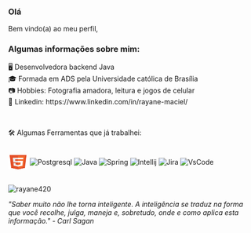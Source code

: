 
<!--
**Rayane420/Rayane420** is a ✨ _special_ ✨ repository because its `README.md` (this file) appears on your GitHub profile. -->
<!--
![gif da capa](https://github.com/Rayane420/Rayane420/blob/main/Capa%20neon2.gif)
-->
### Olá
Bem vindo(a) ao meu perfil,

### Algumas informações sobre mim: 
</p>
🖥️ Desenvolvedora backend Java <Br>
🎓 Formada em ADS pela Universidade católica de Brasília <Br>
📷 Hobbies: Fotografia amadora, leitura e jogos de celular <br>
💌 Linkedin: https://www.linkedin.com/in/rayane-maciel/
</p>

<br/>
<p align="left">
  🛠️ Algumas Ferramentas que já trabalhei:
<div style="display: inline_block"><br>
  <img align="center" alt="HTML" height="30" width="40" src="https://raw.githubusercontent.com/devicons/devicon/master/icons/html5/html5-original.svg">
  <img align="center" alt="Postgresql" height="30" width="40" src="https://cdn.jsdelivr.net/gh/devicons/devicon/icons/postgresql/postgresql-original.svg">
  <img align="center" alt="Java" height="30" width="40" src="https://cdn.jsdelivr.net/gh/devicons/devicon/icons/java/java-original-wordmark.svg">
  <img align="center" alt="Spring" height="30" width="40" src="https://cdn.jsdelivr.net/gh/devicons/devicon/icons/spring/spring-original-wordmark.svg">
  <img align="center" alt="Intellij" height="30" width="40" src="https://cdn.jsdelivr.net/gh/devicons/devicon/icons/intellij/intellij-plain-wordmark.svg">
  <img align="center" alt="Jira" height="30" width="40" src="https://cdn.jsdelivr.net/gh/devicons/devicon/icons/jira/jira-plain-wordmark.svg">
  <img align="center" alt="VsCode" height="30" width="40" src="https://cdn.jsdelivr.net/gh/devicons/devicon/icons/vscode/vscode-original-wordmark.svg">
   
</div>

</p>



<br/>

<!--
<h3 align="center">-->
<img  src="https://github-readme-stats.vercel.app/api?username=rayane420&show_icons=true&theme=tokyonight" alt="rayane420" />
</h3>


<!--![Contribuição](https://github-readme-activity-graph.cyclic.app/graph?username=rayane420&theme=react-dark&hide_border=true&area=true)-->




<!--<i> Talk is Cheap, Show Me The Code! <i>-->
  
<i>"Saber muito não lhe torna inteligente. A inteligência se traduz na forma que você recolhe, julga, maneja e, sobretudo, onde e como aplica esta informação." - Carl Sagan<i>

<!--

<br/>
<h3 align="center">
<img src="https://github-readme-stats.vercel.app/api/top-langs?username=rayane420&show_icons=true&locale=en&layout=compact&theme=default" alt="rayane420" />
</h3>

 


<br/>



[![Linkedin Badge](https://img.shields.io/badge/-Rayane%20Maciel-6633cc?style=radical-square&logo=Linkedin&logoColor=white&link=https://www.linkedin.com/in/rayane-maciel/)](https://www.linkedin.com/in/rayane-maciel/) 
[![Gmail Badge](https://img.shields.io/badge/-rayanemaciel10@gmail.com-6633cc?style=flat-square&logo=Gmail&logoColor=white&link=mailto:rayanemaciel10@gmail.com)](mailto:rayanemaciel10@gmail.com)
-->
